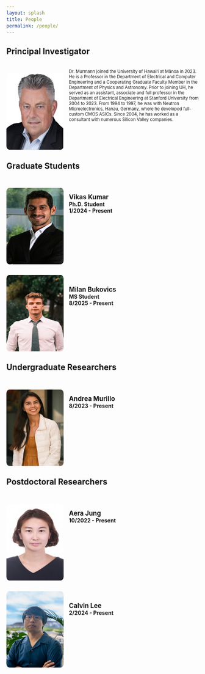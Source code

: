 ```yaml
---
layout: splash
title: People
permalink: /people/
---
```


<style>
img{
    clear: left;
    float: left;
    margin-top: 2em;
    margin-right: 1em;
    border-radius: 5%;
}
</style>

<!-- Start the most important person -->
## Principal Investigator
<img src="/assets/images/people/boris_murmann.jpg" width="150" height="200">
<p style="padding-top: 0.1em;"></p>
<p style="font-size: 0.8em;"> Dr. Murmann joined the University of Hawaiʻi at Mānoa in 2023. He is a Professor in the Department of Electrical and Computer Engineering and a Cooperating Graduate Faculty Member in the Department of Physics and Astronomy. Prior to joining UH, he served as an assistant, associate and full professor in the Department of Electrical Engineering at Stanford University from 2004 to 2023. From 1994 to 1997, he was with Neutron Microelectronics, Hanau, Germany, where he developed full-custom CMOS ASICs. Since 2004, he has worked as a consultant with numerous Silicon Valley companies.</p>
<br style="clear:both" />
<!-- Finished a person -->

## Graduate Students

<!-- Start a person -->
<img src="/assets/images/people/vikas_kumar.jpg" width="150" height="200">
<p style="padding-top: 2em;"></p>
<span style="font-weight: bold; font-size: 1.2em;"> Vikas Kumar </span><br>
<span style="font-weight: bold; font-size: 1.0em;"> Ph.D. Student </span><br>
<span style="font-weight: bold; font-size: 1.0em;"> 1/2024 - Present </span>
<br style="clear:both" />
<!-- Finished a person -->

<!-- Start a person -->
<img src="/assets/images/people/milan_bukovics.jpg" width="150" height="200">
<p style="padding-top: 2em;"></p>
<span style="font-weight: bold; font-size: 1.2em;"> Milan Bukovics </span><br>
<span style="font-weight: bold; font-size: 1.0em;"> MS Student </span><br>
<span style="font-weight: bold; font-size: 1.0em;"> 8/2025 - Present </span>
<br style="clear:both" />
<!-- Finished a person -->

## Undergraduate Researchers

<!-- Start a person -->
<img src="/assets/images/people/andrea_murillo.jpg" width="150" height="200">
<p style="padding-top: 2em;"></p>
<span style="font-weight: bold; font-size: 1.2em;"> Andrea Murillo </span><br>
<span style="font-weight: bold; font-size: 1.0em;"> 8/2023 - Present </span>
<br style="clear:both" />
<!-- Finished a person -->

## Postdoctoral Researchers

<!-- Start a person - Extra function to toggle picture on click --> 
<img alt="" src="/assets/images/people/aera_jung0.jpg" width="150" height="200" id="imgClickAndChange" onclick="changeImage()"   />
<script language="javascript">
    var imgTag = 0;
    function changeImage() {
        imgTag = (++imgTag % 2);
        document.getElementById("imgClickAndChange").src = "/assets/images/people/aera_jung"+imgTag+".jpg";
    }
</script>
<p style="padding-top: 2em;"></p>
<span style="font-weight: bold; font-size: 1.2em;"> Aera Jung </span><br>
<span style="font-weight: bold; font-size: 1.0em;"> 10/2022 - Present </span>
<br style="clear:both" />
<!-- Finished a person -->

<!-- Start a person -->
<img src="/assets/images/people/calvin_lee.jpg" width="150" height="200">
<p style="padding-top: 2em;"></p>
<span style="font-weight: bold; font-size: 1.2em;"> Calvin Lee </span><br>
<span style="font-weight: bold; font-size: 1.0em;"> 2/2024 - Present </span>
<br style="clear:both" />
<!-- Finished a person -->